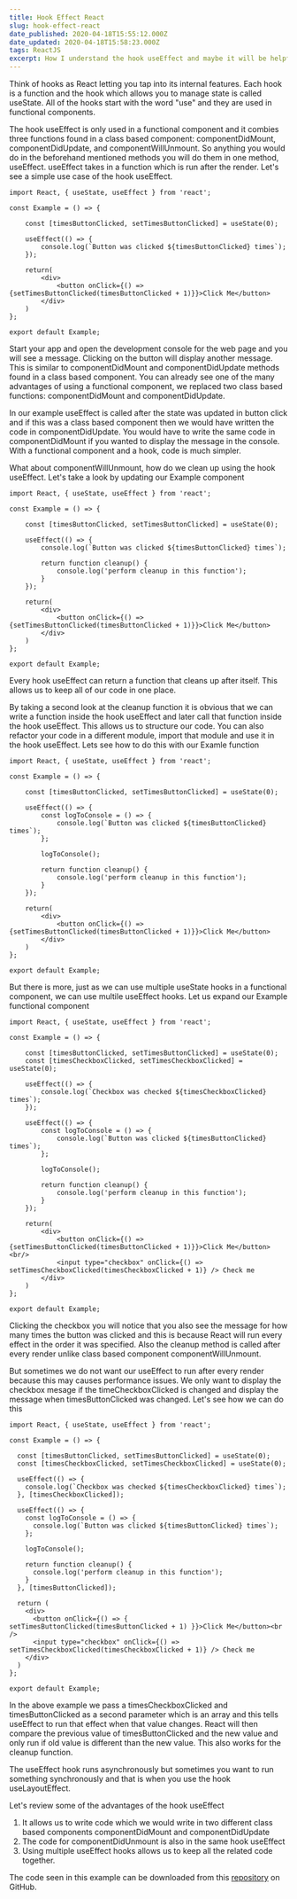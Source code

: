 ```yaml
---
title: Hook Effect React
slug: hook-effect-react
date_published: 2020-04-18T15:55:12.000Z
date_updated: 2020-04-18T15:58:23.000Z
tags: ReactJS
excerpt: How I understand the hook useEffect and maybe it will be helpful to you.
---
```


Think of hooks as React letting you tap into its internal features. Each hook is a function and the hook which allows you to manage state is called useState. All of the hooks start with the word "use" and they are used in functional components.

The hook useEffect is only used in a functional component and it combies three functions found in a class based component: componentDidMount, componentDidUpdate, and componentWillUnmount. So anything you would do in the beforehand mentioned methods you will do them in one method, useEffect. useEffect takes in a function which is run after the render. Let's see a simple use case of the hook useEffect.

    import React, { useState, useEffect } from 'react';
    
    const Example = () => {
    
    	const [timesButtonClicked, setTimesButtonClicked] = useState(0);
        
    	useEffect(() => {
        	console.log(`Button was clicked ${timesButtonClicked} times`);
        });
        
    	return(
        	<div>
            	<button onClick={() => {setTimesButtonClicked(timesButtonClicked + 1)}}>Click Me</button>
            </div>
        )
    };
    
    export default Example;
    

Start your app and open the development console for the web page and you will see a message. Clicking on the button will display another message. This is similar to componentDidMount and componentDidUpdate methods found in a class based component. You can already see one of the many advantages of using a functional component, we replaced two class based functions: componentDidMount and componentDidUpdate.

In our example useEffect is called after the state was updated in button click and if this was a class based component then we would have written the code in componentDidUpdate. You would have to write the same code in componentDidMount if you wanted to display the message in the console. With a functional component and a hook, code is much simpler.

What about componentWillUnmount, how do we clean up using the hook useEffect. Let's take a look by updating our Example component

    import React, { useState, useEffect } from 'react';
    
    const Example = () => {
    
    	const [timesButtonClicked, setTimesButtonClicked] = useState(0);
        
    	useEffect(() => {
        	console.log(`Button was clicked ${timesButtonClicked} times`);
            
            return function cleanup() {
            	console.log('perform cleanup in this function');
            }
        });
        
    	return(
        	<div>
            	<button onClick={() => {setTimesButtonClicked(timesButtonClicked + 1)}}>Click Me</button>
            </div>
        )
    };
    
    export default Example;
    
    

Every hook useEffect can return a function that cleans up after itself. This allows us to keep all of our code in one place. 

By taking a second look at the cleanup function it is obvious that we can write a function inside the hook useEffect and later call that function inside the hook useEffect. This allows us to structure our code. You can also refactor your code in a different module, import that module and use it in the hook useEffect. Lets see how to do this with our Examle function

    import React, { useState, useEffect } from 'react';
    
    const Example = () => {
    
    	const [timesButtonClicked, setTimesButtonClicked] = useState(0);
        
    	useEffect(() => {
        	const logToConsole = () => {
            	console.log(`Button was clicked ${timesButtonClicked} times`);
            };
        	
            logToConsole();
            
            return function cleanup() {
            	console.log('perform cleanup in this function');
            }
        });
        
    	return(
        	<div>
            	<button onClick={() => {setTimesButtonClicked(timesButtonClicked + 1)}}>Click Me</button>
            </div>
        )
    };
    
    export default Example;
    
    
    

But there is more, just as we can use multiple useState hooks in a functional component, we can use multile useEffect hooks. Let us expand our Example functional component

    import React, { useState, useEffect } from 'react';
    
    const Example = () => {
    
    	const [timesButtonClicked, setTimesButtonClicked] = useState(0);
        const [timesCheckboxClicked, setTimesCheckboxClicked] = useState(0);
        
        useEffect(() => {
        	console.log(`Checkbox was checked ${timesCheckboxClicked} times`);
        });
        
    	useEffect(() => {
        	const logToConsole = () => {
            	console.log(`Button was clicked ${timesButtonClicked} times`);
            };
        	
            logToConsole();
            
            return function cleanup() {
            	console.log('perform cleanup in this function');
            }
        });
        
    	return(
        	<div>
            	<button onClick={() => {setTimesButtonClicked(timesButtonClicked + 1)}}>Click Me</button><br/>
                <input type="checkbox" onClick={() => setTimesCheckboxClicked(timesCheckboxClicked + 1)} /> Check me
            </div>
        )
    };
    
    export default Example;
    

Clicking the checkbox you will notice that you also see the message for how many times the button was clicked and this is because React will run every effect in the order it was specified. Also the cleanup method is called after every render unlike class based component componentWillUnmount.

But sometimes we do not want our useEffect to run after every render because this may causes performance issues. We only want to display the checkbox mesage if the timeCheckboxClicked is changed and display the message when timesButtonClicked was changed. Let's see how we can do this

    import React, { useState, useEffect } from 'react';
    
    const Example = () => {
    
      const [timesButtonClicked, setTimesButtonClicked] = useState(0);
      const [timesCheckboxClicked, setTimesCheckboxClicked] = useState(0);
    
      useEffect(() => {
        console.log(`Checkbox was checked ${timesCheckboxClicked} times`);
      }, [timesCheckboxClicked]);
    
      useEffect(() => {
        const logToConsole = () => {
          console.log(`Button was clicked ${timesButtonClicked} times`);
        };
    
        logToConsole();
    
        return function cleanup() {
          console.log('perform cleanup in this function');
        }
      }, [timesButtonClicked]);
    
      return (
        <div>
          <button onClick={() => { setTimesButtonClicked(timesButtonClicked + 1) }}>Click Me</button><br />
          <input type="checkbox" onClick={() => setTimesCheckboxClicked(timesCheckboxClicked + 1)} /> Check me
        </div>
      )
    };
    
    export default Example;
    

In the above example we pass a timesCheckboxClicked and timesButtonClicked as a second parameter which is an array and this tells useEffect to run that effect when that value changes. React will then compare the previous value of timesButtonClicked and the new value and only run if old value is different than the new value. This also works for the cleanup function. 

The useEffect hook runs asynchronously but sometimes you want to run something synchronously and that is when you use the hook useLayoutEffect. 

Let's review some of the advantages of the hook useEffect

1. It allows us to write code which we would write in two different class based components componentDidMount and componentDidUpdate
2. The code for componentDidUnmount is also in the same hook useEffect
3. Using multiple useEffect hooks allows us to keep all the related code together.

The code seen in this example can be downloaded from this [repository](https://github.com/iJKTen/test-use-effect) on GitHub.
